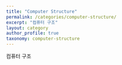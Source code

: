 ```yaml
---
title: "Computer Structure"
permalink: /categories/computer-structure/
excerpt: "컴퓨터 구조"
layout: category
author_profile: true
taxonomy: computer-structure
---
```

컴퓨터 구조